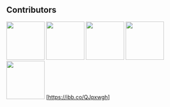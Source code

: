 ## Contributors 
<img src="https://github.com/LorenzoZInna.png" width="100px;"/> <img src="https://github.com/Nil-Barcons.png" width="100px;"/> <img src="https://github.com/nmatalka.png" width="100px;"/> <img src="https://github.com/danecks.png" width="100px;"/> <img src="https://github.com/jb-paris.png" width="100px;"/>
[https://ibb.co/QJpxwgh]

